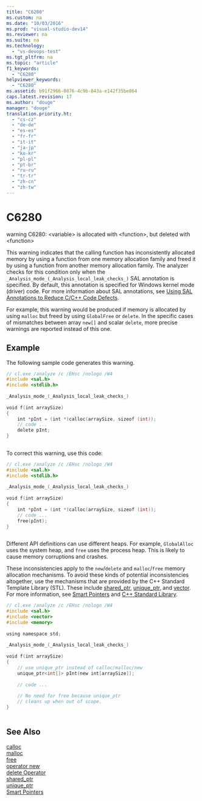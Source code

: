 ```yaml
---
title: "C6280"
ms.custom: na
ms.date: "10/03/2016"
ms.prod: "visual-studio-dev14"
ms.reviewer: na
ms.suite: na
ms.technology: 
  - "vs-devops-test"
ms.tgt_pltfrm: na
ms.topic: "article"
f1_keywords: 
  - "C6280"
helpviewer_keywords: 
  - "C6280"
ms.assetid: b91f2966-0876-4c9b-843a-e142f35be864
caps.latest.revision: 17
ms.author: "douge"
manager: "douge"
translation.priority.ht: 
  - "cs-cz"
  - "de-de"
  - "es-es"
  - "fr-fr"
  - "it-it"
  - "ja-jp"
  - "ko-kr"
  - "pl-pl"
  - "pt-br"
  - "ru-ru"
  - "tr-tr"
  - "zh-cn"
  - "zh-tw"
---
```

# C6280
warning C6280: \<variable> is allocated with \<function>, but deleted with \<function>  
  
 This warning indicates that the calling function has inconsistently allocated memory by using a function from one memory allocation family and freed it by using a function from another memory allocation family. The analyzer checks for this condition only when the `_Analysis_mode_(_Analysis_local_leak_checks_)` SAL annotation is specified. By default, this annotation is specified for Windows kernel mode (driver) code. For more information about SAL annotations, see [Using SAL Annotations to Reduce C/C++ Code Defects](../VS_IDE/using-sal-annotations-to-reduce-c-c---code-defects.md).  
  
 For example, this warning would be produced if memory is allocated by using `malloc` but freed by using `GlobalFree` or `delete`. In the specific cases of mismatches between array `new[]` and scalar `delete`, more precise warnings are reported instead of this one.  
  
## Example  
 The following sample code generates this warning.  
  
```cpp  
// cl.exe /analyze /c /EHsc /nologo /W4  
#include <sal.h>  
#include <stdlib.h>  
  
_Analysis_mode_(_Analysis_local_leak_checks_)  
  
void f(int arraySize)  
{  
    int *pInt = (int *)calloc(arraySize, sizeof (int));  
    // code ...  
    delete pInt;  
}  
  
```  
  
 To correct this warning, use this code:  
  
```cpp  
// cl.exe /analyze /c /EHsc /nologo /W4  
#include <sal.h>  
#include <stdlib.h>  
  
_Analysis_mode_(_Analysis_local_leak_checks_)  
  
void f(int arraySize)  
{  
    int *pInt = (int *)calloc(arraySize, sizeof (int));  
    // code ...  
    free(pInt);  
}  
  
```  
  
 Different API definitions can use different heaps. For example, `GlobalAlloc` uses the system heap, and `free` uses the process heap. This is likely to cause memory corruptions and crashes.  
  
 These inconsistencies apply to the `new`/`delete` and `malloc`/`free` memory allocation mechanisms. To avoid these kinds of potential inconsistencies altogether, use the mechanisms that are provided by the C++ Standard Template Library (STL). These include [shared_ptr](../Topic/shared_ptr%20Class.md), [unique_ptr](../Topic/unique_ptr%20Class.md), and [vector](../Topic/%3Cvector%3E.md). For more information, see [Smart Pointers](../Topic/Smart%20Pointers%20\(Modern%20C++\).md) and [C++ Standard Library](../Topic/C++%20Standard%20Library%20Reference.md).  
  
```cpp  
// cl.exe /analyze /c /EHsc /nologo /W4  
#include <sal.h>  
#include <vector>  
#include <memory>  
  
using namespace std;  
  
_Analysis_mode_(_Analysis_local_leak_checks_)  
  
void f(int arraySize)  
{  
    // use unique_ptr instead of calloc/malloc/new  
    unique_ptr<int[]> pInt(new int[arraySize]);  
  
    // code ...  
  
    // No need for free because unique_ptr   
    // cleans up when out of scope.  
}  
  
```  
  
## See Also  
 [calloc](../Topic/calloc.md)   
 [malloc](../Topic/malloc.md)   
 [free](../Topic/free.md)   
 [operator new](../Topic/operator%20new%20\(%3Cnew%3E\).md)   
 [delete Operator](../Topic/delete%20Operator%20\(C++\).md)   
 [shared_ptr](../Topic/shared_ptr%20Class.md)   
 [unique_ptr](../Topic/unique_ptr%20Class.md)   
 [Smart Pointers](../Topic/Smart%20Pointers%20\(Modern%20C++\).md)
